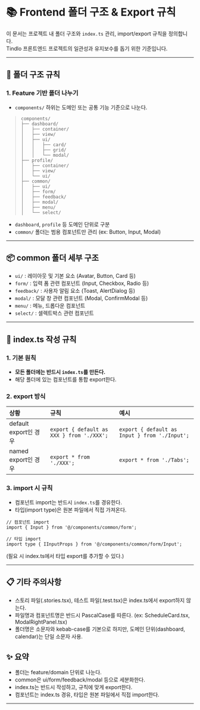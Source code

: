 # 📚 Frontend 폴더 구조 & Export 규칙

이 문서는 프로젝트 내 폴더 구조와 `index.ts` 관리, import/export 규칙을 정의합니다.  
Tindlo 프론트엔드 프로젝트의 일관성과 유지보수를 돕기 위한 기준입니다.

---

## 📁 폴더 구조 규칙

### 1. Feature 기반 폴더 나누기

- `components/` 하위는 도메인 또는 공통 기능 기준으로 나눈다.
> ```
> components/
> ├── dashboard/
> │   ├── container/
> │   ├── view/
> │   ├── ui/
> │   │   ├── card/
> │   │   ├── grid/
> │   │   └── modal/
> ├── profile/
> │   ├── container/
> │   ├── view/
> │   └── ui/
> ├── common/
> │   ├── ui/
> │   ├── form/
> │   ├── feedback/
> │   ├── modal/
> │   ├── menu/
> │   └── select/
> ```

- `dashboard`, `profile` 등 도메인 단위로 구분
- `common/` 폴더는 범용 컴포넌트만 관리 (ex: Button, Input, Modal)

---

## 📦 common 폴더 세부 구조

- `ui/` : 레이아웃 및 기본 요소 (Avatar, Button, Card 등)
- `form/` : 입력 폼 관련 컴포넌트 (Input, Checkbox, Radio 등)
- `feedback/` : 사용자 알림 요소 (Toast, AlertDialog 등)
- `modal/` : 모달 창 관련 컴포넌트 (Modal, ConfirmModal 등)
- `menu/` : 메뉴, 드롭다운 컴포넌트
- `select/` : 셀렉트박스 관련 컴포넌트

---

## 🧩 index.ts 작성 규칙

### 1. 기본 원칙

- **모든 폴더에는 반드시 `index.ts`를 만든다.**
- 해당 폴더에 있는 컴포넌트를 통합 export한다.

### 2. export 방식

| 상황 | 규칙 | 예시 |
|:---|:---|:---|
| default export인 경우 | `export { default as XXX } from './XXX';` | `export { default as Input } from './Input';` |
| named export인 경우 | `export * from './XXX';` | `export * from './Tabs';` |

### 3. import 시 규칙

- 컴포넌트 import는 반드시 `index.ts`를 경유한다.
- 타입(import type)은 원본 파일에서 직접 가져온다.

```tsx
// 컴포넌트 import
import { Input } from '@/components/common/form';

// 타입 import
import type { IInputProps } from '@/components/common/form/Input';
```

(필요 시 index.ts에서 타입 export를 추가할 수 있다.)

---

## 📋 기타 주의사항

- 스토리 파일(.stories.tsx), 테스트 파일(.test.tsx)은 index.ts에서 export하지 않는다.
- 파일명과 컴포넌트명은 반드시 PascalCase를 따른다. (ex: ScheduleCard.tsx, ModalRightPanel.tsx)
- 폴더명은 소문자와 kebab-case를 기본으로 하지만, 도메인 단위(dashboard, calendar)는 단일 소문자 사용.

## ✨ 요약

- 폴더는 feature/domain 단위로 나눈다.
- common은 ui/form/feedback/modal 등으로 세분화한다.
- index.ts는 반드시 작성하고, 규칙에 맞게 export한다.
- 컴포넌트는 index.ts 경유, 타입은 원본 파일에서 직접 import한다.

---
